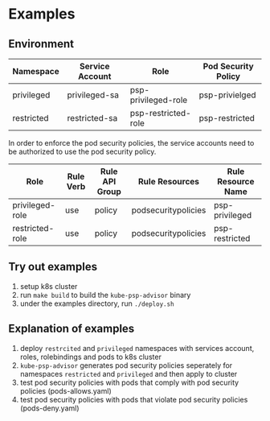 # Examples

## Environment
**Namespace** | **Service Account** | **Role** | **Pod Security Policy**
--- | --- | --- | ---
privileged | privileged-sa | psp-privileged-role | psp-privielged
restricted | restricted-sa | psp-restricted-role | psp-restricted

In order to enforce the pod security policies, the service accounts need to be authorized to use the pod security policy.

**Role** | **Rule Verb** | **Rule API Group** | **Rule Resources** | **Rule Resource Name** 
--- | --- | --- | --- | ---
privileged-role | use | policy | podsecuritypolicies | psp-privileged
restricted-role | use | policy | podsecuritypolicies | psp-restricted

## Try out examples
1. setup k8s cluster
2. run `make build` to build the `kube-psp-advisor` binary
3. under the examples directory, run `./deploy.sh`

## Explanation of examples
1. deploy `restrcited` and `privileged` namespaces with services account, roles, rolebindings and pods to k8s cluster
2. `kube-psp-advisor` generates pod security policies seperately for namespaces `restricted` and `privileged` and then apply to cluster
3. test pod security policies with pods that comply with pod security policies (pods-allows.yaml)
4. test pod security policies with pods that violate pod security policies (pods-deny.yaml)
